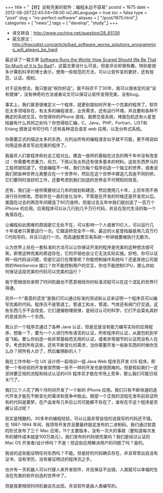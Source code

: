 +++
title = "【转】没有完美的软件：编程永远不容易"
postid = 1675
date = 2012-08-26T22:45:04+08:00
isCJKLanguage = true
toc = false
type = "post"
slug = "no-perfect-software"
aliases = [ "/post/1675.html",]
categories = [ "news",]
tags = [ "develop", "study",]
+++


- 译文转自：<http://www.oschina.net/question/28_65139>  
- 英文原文：<http://thecodist.com/article/bad_software_worse_solutions_programming_will_always_be_hard>

最近读了一篇文章 [Software Runs the World: How Scared Should We Be That So Much of It Is So Bad](http://www.theatlantic.com/business/archive/2012/08/software-runs-the-world-how-scared-should-we-be-that-so-much-is-bad/260846/)?，这篇文章没什么可说，但是评论却很有趣，特别是很多计算机科学的博士表示，使用一些规范的方法，可以让软件变的更好，还有规范、认证、授权。

对于这些想法，我只能说“祝你好运”。我干码农干了30年，我可以很肯定的说“没有银弹”，没有神奇的方法或者论文可以保证让软件变得完美，没有bug。

事实上，我们甚至很难定义一个程序，就更别提如何开发一个完美的程序了。软件在太多领域存在，有太多的编程语言，业务需求，还有运行环境，并且要和各种不确定的系统交互。你觉得你的iPhone
游戏，股票交易系统，烤面包机还有火星登陆器有什么共同之处吗？你觉得给汇编，C，Java，PHP，Fortran，LIST和 Erlang 颁发证书可行吗？还有各种混合语言 web 应用，以及分布式系统。
<!--more-->

你需要正式的描述太多的东西，光列出所有的编程语言似乎就不可能，更不用说如何用这些语言写出完美的程序了。

我喜欢人们拿程序和社会工程对比。建造一座桥的基础在过去的两千年中没有改变过：你需要考虑重力，风力，下雨以及炎热还有很多基本的材料。这些东西罗马的工程师就知道了。但是编程不一样，我们为每个程序创造一个独立的世界，或者说我们把各种世界元素整合在一个世界中，然后在这个世界中建造几百座不同的桥，它们要同时良好的工作，还要考虑到我们创造的世界会不可预知的改变。

还有，我们造一座桥需要经过几年的规划和建造，然后使用几十年，上百年而不用进行任何修改。而软件在一直的变化当中，不管是在开发的时候还是开发完以后。美国在过去的两百年间建造了60万座桥。但是过去五年中我们就创造了一百万个 iPhone 的应用。应用程序可以从几行到几千万行代码，并且在现代生活的每一个角落存在。

让编程如此困难的原因是它无处不在，可以影响一个人或者10亿人，可以运行几十年或者只需要运行一次。它跟造桥完全不一样。最近的火星登陆器是用几百万行C代码写的，并且只运行一次。而高速股票交易系统一秒钟就要被执行无数次。

认为世界上存在一套标准的方法可以让你保证开发的程序是完美的这种想法很可笑。即使这种完美的奇迹存在，它的开销也会让它无法实际实施。好吧，你可以证明一段代码没问题，但是它运行在哪里呢？你能控制操作系统吗？还是其他公司提供的WebService 接口？你不能控制用户的交互，你也不能控制CPU，那么你如何保证这段完美的代码可以完美的运行？

我宁愿相信你发明了时间机器也不愿意相信你的标准流程可以在这个混乱的世界行得通。

另外一个“善意的谎言”是我们可以通过标准的测试和认证来证明一个程序员可以编写完美的代码。程序员不是管道工，管道工和水，管道，气体还有阀门打交道。这些东西几乎不会改变。它们遵循物理规律，是经过认可的科学，它们不会莫名其妙的变成另外一个东西。

我认识一个程序员通过了各种 Java 认证，但是还是没有能力编写实际的应用程序。想象一下，要为一个人进行所有语言的认证，所有程序的认证，从面包机到宇宙飞船。要么你创造一些非常基础而无用的认证，或者非常细节的认证而没有人在乎。考虑到所有这些，还有不断变化的需求，当你需要开发一些新东西的时候你怎么办？把所有人炒了，然后雇佣新的人？

我在工作中和一位 UX 设计师一起培训一组 Java Web 程序员开发 iOS 程序。即使一个有经验的开发者突然做一些不一样的开发也是很困难的。但是假如我们一定坚持要正规的流程和经过认证的iOS 程序员才能在市场上竞争，那么我们可能已经关门了。

我们三个人花了两个月时间开发了一个新的 iPhone 应用。我们只有不断快速的迭代开发才能在不断变化的需求和竞争中胜出。期望一个正规的流程在发布前验证所有的代码是噩梦。在产品发布几年后公司可能都不存在了，谁有在乎这个程序是否被认证过呢？

现实是残酷的。30多年的编程经验，可以让我非常自信的说我写的代码还不错。在 1987-1994 年间，我领导开发并且要最终敲定发布的二进制码。我们通过软盘的形式发布了三个 Mac 应用，11个主要版本，没有一次大的事故（要知道每次发布的硬件成本就是100万美元）。我们发布的代码很完美吗？我们是经过认证的 Mac OS 开发者/设计师吗？不是！但这些应用解决用户的问题了吗？是的。

我说的这些能证明任何东西吗？不能。但是好的代码确实存在，并且常常出自没有证书，没有学历，没有被证明过的程序员之手。

也许有一天机器人可以代替人来开发软件，并且保证不出错。人类就可以幸福的生活在完美的软件创造的世界中了。

但是我更相信时间机器会先出现。并且软件是由人类编写的。
